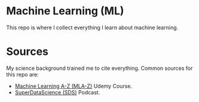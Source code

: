 # Machine Learning (ML)
This repo is where I collect everything I learn about machine learning.

# Sources
My science background trained me to cite everything. Common sources for this repo are:
* [Machine Learning A-Z (MLA-Z)](https://www.udemy.com/machinelearning/learn/v4/overview) Udemy Course.
* [SuperDataScience (SDS)](https://www.superdatascience.com/podcast/) Podcast.
